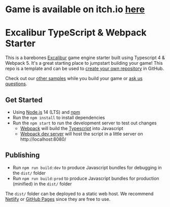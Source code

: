 # Game is available on itch.io [here](https://mictony6.itch.io/dalogic-game)


# Excalibur TypeScript & Webpack Starter

This is a barebones [Excalibur](https://excaliburjs.com) game engine starter built using Typescript 4 & Webpack 5. It's a great starting place to jumpstart building your game! This repo is a template and can be used to [create your own repository](https://github.com/excaliburjs/template-ts-webpack/generate) in GitHub.

Check out our [other samples](https://excaliburjs.com/samples) while you build your game or [ask us questions](https://github.com/excaliburjs/Excalibur/discussions).

## Get Started

* Using [Node.js](https://nodejs.org/en/) 14 (LTS) and [npm](https://www.npmjs.com/)
* Run the `npm install` to install dependencies
* Run the `npm start` to run the development server to test out changes
   * [Webpack](https://webpack.js.org/) will build the [Typescript](https://www.typescriptlang.org/) into Javascript
   * [Webpack dev server](https://webpack.js.org/configuration/dev-server/) will host the script in a little server on http://localhost:8080/

## Publishing

* Run `npm run build:dev` to produce Javascript bundles for debugging in the `dist/` folder
* Run `npm run build:prod` to produce Javascript bundles for production (minified) in the `dist/` folder

The `dist/` folder can be deployed to a static web host. We recommend [Netlify](https://netlify.com) or [GitHub Pages](https://pages.github.com/) since they are free to use.
